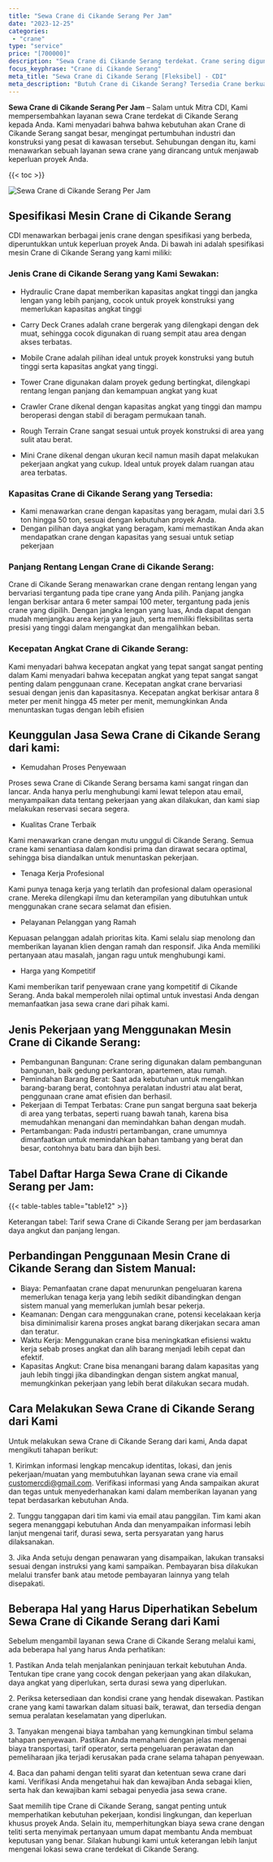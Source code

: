 ```yaml
---
title: "Sewa Crane di Cikande Serang Per Jam"
date: "2023-12-25"
categories:
 - "crane"
type: "service"
price: "[700000]"
description: "Sewa Crane di Cikande Serang terdekat. Crane sering digunakan untuk proyek pembangunan sebagai alat angkat berat yang efisien. Dapatkan penawaran spesial sekarang."
focus_keyphrase: "Crane di Cikande Serang"
meta_title: "Sewa Crane di Cikande Serang [Fleksibel] - CDI"
meta_description: "Butuh Crane di Cikande Serang? Tersedia Crane berkualitas untuk pengangkatan berat. Dapatkan penawaran sekarang."
---
```


**Sewa Crane di Cikande Serang Per Jam** – Salam untuk Mitra CDI, Kami mempersembahkan layanan sewa Crane terdekat di Cikande Serang kepada Anda. Kami menyadari bahwa bahwa kebutuhan akan Crane di Cikande Serang sangat besar, mengingat pertumbuhan industri dan konstruksi yang pesat di kawasan tersebut. Sehubungan dengan itu, kami menawarkan sebuah layanan sewa crane yang dirancang untuk menjawab keperluan proyek Anda.

{{< toc >}}

![Sewa Crane di Cikande Serang Per Jam](/images/crane/crane-03.jpg)

## Spesifikasi Mesin Crane di Cikande Serang

CDI menawarkan berbagai jenis crane dengan spesifikasi yang berbeda, diperuntukkan untuk keperluan proyek Anda. Di bawah ini adalah spesifikasi mesin Crane di Cikande Serang yang kami miliki:

### Jenis Crane di Cikande Serang yang Kami Sewakan:

*   Hydraulic Crane dapat memberikan kapasitas angkat tinggi dan jangka lengan yang lebih panjang, cocok untuk proyek konstruksi yang memerlukan kapasitas angkat tinggi

*   Carry Deck Cranes adalah crane bergerak yang dilengkapi dengan dek muat, sehingga cocok digunakan di ruang sempit atau area dengan akses terbatas.
*   Mobile Crane adalah pilihan ideal untuk proyek konstruksi yang butuh tinggi serta kapasitas angkat yang tinggi.
*   Tower Crane digunakan dalam proyek gedung bertingkat, dilengkapi rentang lengan panjang dan kemampuan angkat yang kuat

*   Crawler Crane dikenal dengan kapasitas angkat yang tinggi dan mampu beroperasi dengan stabil di beragam permukaan tanah.
*   Rough Terrain Crane sangat sesuai untuk proyek konstruksi di area yang sulit atau berat.
*   Mini Crane dikenal dengan ukuran kecil namun masih dapat melakukan pekerjaan angkat yang cukup. Ideal untuk proyek dalam ruangan atau area terbatas.

### Kapasitas Crane di Cikande Serang yang Tersedia:

*   Kami menawarkan crane dengan kapasitas yang beragam, mulai dari 3.5 ton hingga 50 ton, sesuai dengan kebutuhan proyek Anda.
*   Dengan pilihan daya angkat yang beragam, kami memastikan Anda akan mendapatkan crane dengan kapasitas yang sesuai untuk setiap pekerjaan

### Panjang Rentang Lengan Crane di Cikande Serang:

Crane di Cikande Serang menawarkan crane dengan rentang lengan yang bervariasi tergantung pada tipe crane yang Anda pilih. Panjang jangka lengan berkisar antara 6 meter sampai 100 meter, tergantung pada jenis crane yang dipilih. Dengan jangka lengan yang luas, Anda dapat dengan mudah menjangkau area kerja yang jauh, serta memiliki fleksibilitas serta presisi yang tinggi dalam mengangkat dan mengalihkan beban.

### Kecepatan Angkat Crane di Cikande Serang:

Kami menyadari bahwa kecepatan angkat yang tepat sangat sangat penting dalam Kami menyadari bahwa kecepatan angkat yang tepat sangat sangat penting dalam penggunaan crane. Kecepatan angkat crane bervariasi sesuai dengan jenis dan kapasitasnya. Kecepatan angkat berkisar antara 8 meter per menit hingga 45 meter per menit, memungkinkan Anda menuntaskan tugas dengan lebih efisien

## Keunggulan Jasa Sewa Crane di Cikande Serang dari kami:

*   Kemudahan Proses Penyewaan

Proses sewa Crane di Cikande Serang bersama kami sangat ringan dan lancar. Anda hanya perlu menghubungi kami lewat telepon atau email, menyampaikan data tentang pekerjaan yang akan dilakukan, dan kami siap melakukan reservasi secara segera.
*   Kualitas Crane Terbaik

Kami menawarkan crane dengan mutu unggul di Cikande Serang. Semua crane kami senantiasa dalam kondisi prima dan dirawat secara optimal, sehingga bisa diandalkan untuk menuntaskan pekerjaan.
*   Tenaga Kerja Profesional

Kami punya tenaga kerja yang terlatih dan profesional dalam operasional crane. Mereka dilengkapi ilmu dan keterampilan yang dibutuhkan untuk menggunakan crane secara selamat dan efisien.
*   Pelayanan Pelanggan yang Ramah

Kepuasan pelanggan adalah prioritas kita. Kami selalu siap menolong dan memberikan layanan klien dengan ramah dan responsif. Jika Anda memiliki pertanyaan atau masalah, jangan ragu untuk menghubungi kami.
*   Harga yang Kompetitif

Kami memberikan tarif penyewaan crane yang kompetitif di Cikande Serang. Anda bakal memperoleh nilai optimal untuk investasi Anda dengan memanfaatkan jasa sewa crane dari pihak kami.

## Jenis Pekerjaan yang Menggunakan Mesin Crane di Cikande Serang:

*   Pembangunan Bangunan: Crane sering digunakan dalam pembangunan bangunan, baik gedung perkantoran, apartemen, atau rumah.
*   Pemindahan Barang Berat: Saat ada kebutuhan untuk mengalihkan barang-barang berat, contohnya peralatan industri atau alat berat, penggunaan crane amat efisien dan berhasil.
*   Pekerjaan di Tempat Terbatas: Crane pun sangat berguna saat bekerja di area yang terbatas, seperti ruang bawah tanah, karena bisa memudahkan menangani dan memindahkan bahan dengan mudah.
*   Pertambangan: Pada industri pertambangan, crane umumnya dimanfaatkan untuk memindahkan bahan tambang yang berat dan besar, contohnya batu bara dan bijih besi.

## Tabel Daftar Harga Sewa Crane di Cikande Serang per Jam:

{{< table-tables table="table12" >}}

Keterangan tabel: Tarif sewa Crane di Cikande Serang per jam berdasarkan daya angkut dan panjang lengan.

## Perbandingan Penggunaan Mesin Crane di Cikande Serang dan Sistem Manual:

*   Biaya: Pemanfaatan crane dapat menurunkan pengeluaran karena memerlukan tenaga kerja yang lebih sedikit dibandingkan dengan sistem manual yang memerlukan jumlah besar pekerja.
*   Keamanan: Dengan cara menggunakan crane, potensi kecelakaan kerja bisa diminimalisir karena proses angkat barang dikerjakan secara aman dan teratur.
*   Waktu Kerja: Menggunakan crane bisa meningkatkan efisiensi waktu kerja sebab proses angkat dan alih barang menjadi lebih cepat dan efektif.
*   Kapasitas Angkut: Crane bisa menangani barang dalam kapasitas yang jauh lebih tinggi jika dibandingkan dengan sistem angkat manual, memungkinkan pekerjaan yang lebih berat dilakukan secara mudah.

## Cara Melakukan Sewa Crane di Cikande Serang dari Kami

Untuk melakukan sewa Crane di Cikande Serang dari kami, Anda dapat mengikuti tahapan berikut:

1\.  Kirimkan informasi lengkap mencakup identitas, lokasi, dan jenis pekerjaan/muatan yang membutuhkan layanan sewa crane via email customercdi@gmail.com. Verifikasi informasi yang Anda sampaikan akurat dan tegas untuk menyederhanakan kami dalam memberikan layanan yang tepat berdasarkan kebutuhan Anda.

2\.  Tunggu tanggapan dari tim kami via email atau panggilan. Tim kami akan segera menanggapi kebutuhan Anda dan menyampaikan informasi lebih lanjut mengenai tarif, durasi sewa, serta persyaratan yang harus dilaksanakan.

3\.  Jika Anda setuju dengan penawaran yang disampaikan, lakukan transaksi sesuai dengan instruksi yang kami sampaikan. Pembayaran bisa dilakukan melalui transfer bank atau metode pembayaran lainnya yang telah disepakati.

## Beberapa Hal yang Harus Diperhatikan Sebelum Sewa Crane di Cikande Serang dari Kami

Sebelum mengambil layanan sewa Crane di Cikande Serang melalui kami, ada beberapa hal yang harus Anda perhatikan:

1\.  Pastikan Anda telah menjalankan peninjauan terkait kebutuhan Anda. Tentukan tipe crane yang cocok dengan pekerjaan yang akan dilakukan, daya angkat yang diperlukan, serta durasi sewa yang diperlukan.

2\.  Periksa ketersediaan dan kondisi crane yang hendak disewakan. Pastikan crane yang kami tawarkan dalam situasi baik, terawat, dan tersedia dengan semua peralatan keselamatan yang diperlukan.

3\.  Tanyakan mengenai biaya tambahan yang kemungkinan timbul selama tahapan penyewaan. Pastikan Anda memahami dengan jelas mengenai biaya transportasi, tarif operator, serta pengeluaran perawatan dan pemeliharaan jika terjadi kerusakan pada crane selama tahapan penyewaan.

4\.  Baca dan pahami dengan teliti syarat dan ketentuan sewa crane dari kami. Verifikasi Anda mengetahui hak dan kewajiban Anda sebagai klien, serta hak dan kewajiban kami sebagai penyedia jasa sewa crane.

Saat memilih tipe Crane di Cikande Serang, sangat penting untuk memperhatikan kebutuhan pekerjaan, kondisi lingkungan, dan keperluan khusus proyek Anda. Selain itu, memperhitungkan biaya sewa crane dengan teliti serta menyimak pertanyaan umum dapat membantu Anda membuat keputusan yang benar. Silakan hubungi kami untuk keterangan lebih lanjut mengenai lokasi sewa crane terdekat di Cikande Serang.